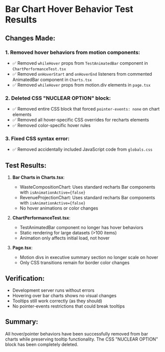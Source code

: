 # Bar Chart Hover Behavior Test Results

## Changes Made:

### 1. Removed hover behaviors from motion components:
- ✅ Removed `whileHover` props from `TestAnimatedBar` component in `ChartPerformanceTest.tsx`
- ✅ Removed `onHoverStart` and `onHoverEnd` listeners from commented AnimatedBar component in `Charts.tsx`
- ✅ Removed `whileHover` props from motion.div elements in `page.tsx`

### 2. Deleted CSS "NUCLEAR OPTION" block:
- ✅ Removed entire CSS block that forced `pointer-events: none` on chart elements
- ✅ Removed all hover-specific CSS overrides for recharts elements
- ✅ Removed color-specific hover rules

### 3. Fixed CSS syntax error:
- ✅ Removed accidentally included JavaScript code from `globals.css`

## Test Results:

1. **Bar Charts in Charts.tsx**:
   - WasteCompositionChart: Uses standard recharts Bar components with `isAnimationActive={false}`
   - RevenueProjectionChart: Uses standard recharts Bar components with `isAnimationActive={false}`
   - No hover animations or color changes

2. **ChartPerformanceTest.tsx**:
   - TestAnimatedBar component no longer has hover behaviors
   - Static rendering for large datasets (>100 items)
   - Animation only affects initial load, not hover

3. **Page.tsx**:
   - Motion divs in executive summary section no longer scale on hover
   - Only CSS transitions remain for border color changes

## Verification:
- Development server runs without errors
- Hovering over bar charts shows no visual changes
- Tooltips still work correctly (as they should)
- No pointer-events restrictions that could break tooltips

## Summary:
All hover/pointer behaviors have been successfully removed from bar charts while preserving tooltip functionality. The CSS "NUCLEAR OPTION" block has been completely deleted.
